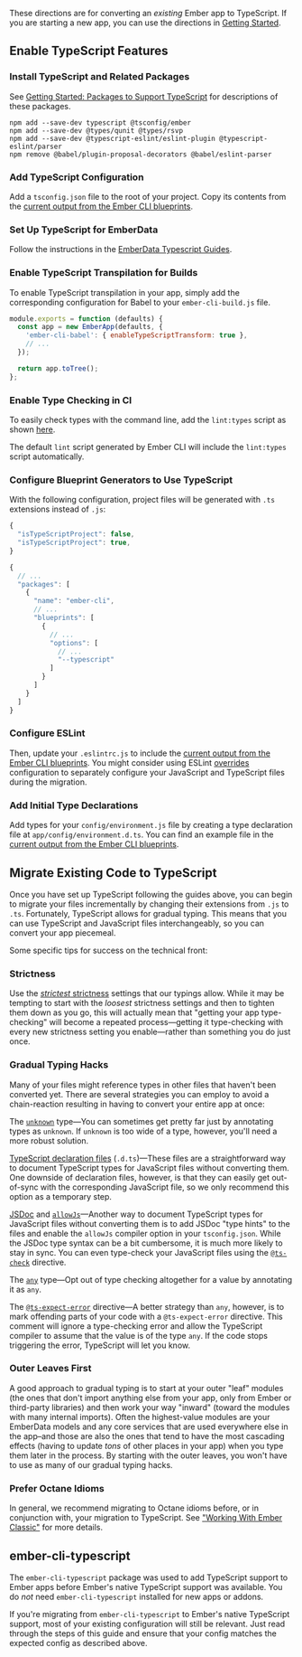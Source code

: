 These directions are for converting an _existing_ Ember app to TypeScript. If you are starting a new app, you can use the directions in [Getting Started][].

## Enable TypeScript Features

### Install TypeScript and Related Packages

See [Getting Started: Packages to Support TypeScript][packages] for descriptions of these packages.

```shell
npm add --save-dev typescript @tsconfig/ember
npm add --save-dev @types/qunit @types/rsvp
npm add --save-dev @typescript-eslint/eslint-plugin @typescript-eslint/parser
npm remove @babel/plugin-proposal-decorators @babel/eslint-parser
```

### Add TypeScript Configuration

Add a `tsconfig.json` file to the root of your project. Copy its contents from the [current output from the Ember CLI blueprints][tsconfig.json].

### Set Up TypeScript for EmberData

Follow the instructions in the [EmberData Typescript Guides][ED-ts-guides].

### Enable TypeScript Transpilation for Builds

To enable TypeScript transpilation in your app, simply add the corresponding configuration for Babel to your `ember-cli-build.js` file.

```javascript {data-filename="ember-cli-build.js" data-diff="+3"}
module.exports = function (defaults) {
  const app = new EmberApp(defaults, {
    'ember-cli-babel': { enableTypeScriptTransform: true },
    // ...
  });

  return app.toTree();
};
```

### Enable Type Checking in CI

To easily check types with the command line, add the `lint:types` script as shown [here][lint-types].

The default `lint` script generated by Ember CLI will include the `lint:types` script automatically.

### Configure Blueprint Generators to Use TypeScript

With the following configuration, project files will be generated with `.ts` extensions instead of `.js`:

```javascript {data-filename=".ember-cli" data-diff="-2,+3"}
{
  "isTypeScriptProject": false,
  "isTypeScriptProject": true,
}
```

```js {data-filename="config/ember-cli-update.json" data-diff="+12"}
{
  // ...
  "packages": [
    {
      "name": "ember-cli",
      // ...
      "blueprints": [
        {
          // ...
          "options": [
            // ...
            "--typescript"
          ]
        }
      ]
    }
  ]
}
```

### Configure ESLint

Then, update your `.eslintrc.js` to include the [current output from the Ember CLI blueprints][eslintrc]. You might consider using ESLint [overrides][] configuration to separately configure your JavaScript and TypeScript files during the migration.

### Add Initial Type Declarations

Add types for your `config/environment.js` file by creating a type declaration file at `app/config/environment.d.ts`. You can find an example file in the [current output from the Ember CLI blueprints][environment.d.ts].

## Migrate Existing Code to TypeScript

Once you have set up TypeScript following the guides above, you can begin to migrate your files incrementally by changing their extensions from `.js` to `.ts`. Fortunately, TypeScript allows for gradual typing. This means that you can use TypeScript and JavaScript files interchangeably, so you can convert your app piecemeal.

Some specific tips for success on the technical front:

### Strictness

Use the [_strictest_ strictness][strictness] settings that our typings allow. While it may be tempting to start with the _loosest_ strictness settings and then to tighten them down as you go, this will actually mean that "getting your app type-checking" will become a repeated process—getting it type-checking with every new strictness setting you enable—rather than something you do just once.

### Gradual Typing Hacks

Many of your files might reference types in other files that haven't been converted yet. There are several strategies you can employ to avoid a chain-reaction resulting in having to convert your entire app at once:

The [`unknown`][unknown] type—You can sometimes get pretty far just by annotating types as `unknown`. If `unknown` is too wide of a type, however, you'll need a more robust solution.

[TypeScript declaration files][dts] (`.d.ts`)—These files are a straightforward way to document TypeScript types for JavaScript files without converting them. One downside of declaration files, however, is that they can easily get out-of-sync with the corresponding JavaScript file, so we only recommend this option as a temporary step.

[JSDoc][] and [`allowJs`][allowJs]—Another way to document TypeScript types for JavaScript files without converting them is to add JSDoc "type hints" to the files and enable the `allowJs` compiler option in your `tsconfig.json`. While the JSDoc type syntax can be a bit cumbersome, it is much more likely to stay in sync. You can even type-check your JavaScript files using the [`@ts-check`][ts-check] directive.

The [`any`][any] type—Opt out of type checking altogether for a value by annotating it as `any`.

The [`@ts-expect-error`][ts-expect-error] directive—A better strategy than `any`, however, is to mark offending parts of your code with a `@ts-expect-error` directive. This comment will ignore a type-checking error and allow the TypeScript compiler to assume that the value is of the type `any`. If the code stops triggering the error, TypeScript will let you know.

### Outer Leaves First

A good approach to gradual typing is to start at your outer "leaf" modules (the ones that don't import anything else from your app, only from Ember or third-party libraries) and then work your way "inward" (toward the modules with many internal imports). Often the highest-value modules are your EmberData models and any core services that are used everywhere else in the app–and those are also the ones that tend to have the most cascading effects (having to update _tons_ of other places in your app) when you type them later in the process. By starting with the outer leaves, you won't have to use as many of our gradual typing hacks.

### Prefer Octane Idioms

In general, we recommend migrating to Octane idioms before, or in conjunction with, your migration to TypeScript. See ["Working With Ember Classic"][legacy] for more details.

## ember-cli-typescript

The `ember-cli-typescript` package was used to add TypeScript support to Ember apps before Ember's native TypeScript support was available. You do _not_ need `ember-cli-typescript` installed for new apps or addons.

If you're migrating from `ember-cli-typescript` to Ember's native TypeScript support, most of your existing configuration will still be relevant. Just read through the steps of this guide and ensure that your config matches the expected config as described above.

<!-- Internal links -->

[ED-ts-guides]: ../../core-concepts/ember-data/#toc_adding-emberdata-types-to-an-existing-typescript-app
[getting started]: ../../getting-started/
[legacy]: ../../additional-resources/legacy/
[packages]: ../../getting-started/#toc_packages-to-support-typescript
[strictness]: ../../additional-resources/faq/#toc_strictness

<!-- External links -->

[allowJs]: https://www.typescriptlang.org/tsconfig/#allowJs
[any]: https://www.typescriptlang.org/docs/handbook/2/everyday-types.html#any
[dts]: https://www.typescriptlang.org/docs/handbook/declaration-files/introduction.html
[environment.d.ts]: https://github.com/ember-cli/editor-output/blob/stackblitz-app-output-typescript/app/config/environment.d.ts
[eslintrc]: https://github.com/ember-cli/editor-output/blob/stackblitz-app-output-typescript/.eslintrc.js
[global.d.ts]: https://github.com/ember-cli/editor-output/blob/stackblitz-app-output-typescript/types/global.d.ts
[lint-types]: https://github.com/ember-cli/editor-output/blob/stackblitz-app-output-typescript/package.json
[JSDoc]: https://www.typescriptlang.org/docs/handbook/jsdoc-supported-types.html#handbook-content
[overrides]: https://eslint.org/docs/latest/use/configure/configuration-files#configuration-based-on-glob-patterns
[ts-check]: https://www.typescriptlang.org/docs/handbook/intro-to-js-ts.html#ts-check
[ts-expect-error]: https://www.typescriptlang.org/docs/handbook/release-notes/typescript-3-9.html
[tsconfig.json]: https://github.com/ember-cli/editor-output/blob/stackblitz-app-output-typescript/tsconfig.json
[unknown]: https://www.typescriptlang.org/docs/handbook/2/functions.html
